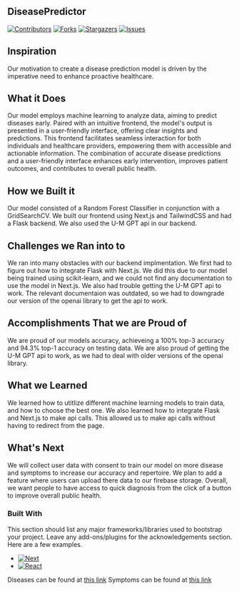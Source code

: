## DiseasePredictor

[![Contributors][contributors-shield]][contributors-url]
[![Forks][forks-shield]][forks-url]
[![Stargazers][stars-shield]][stars-url]
[![Issues][issues-shield]][issues-url]

## Inspiration
Our motivation to create a disease prediction model is driven by the imperative need to enhance proactive healthcare.

## What it Does
Our model employs machine learning to analyze data, aiming to predict diseases early. Paired with an intuitive frontend, the model's output is presented in a user-friendly interface, offering clear insights and predictions. This frontend facilitates seamless interaction for both individuals and healthcare providers, empowering them with accessible and actionable information. The combination of accurate disease predictions and a user-friendly interface enhances early intervention, improves patient outcomes, and contributes to overall public health.
## How we Built it
Our model consisted of a Random Forest Classifier in conjunction with a GridSearchCV. We built our frontend using Next.js and TailwindCSS and had a Flask backend. We also used the U-M GPT api in our backend.
## Challenges we Ran into to
We ran into many obstacles with our backend implmentation. We first had to figure out how to integrate Flask with Next.js. We did this due to our model being trained using scikit-learn, and we could not find any documentation to use the model in Next.js. We also had trouble getting the U-M GPT api to work. The relevant documentaion was outdated, so we had to downgrade our version of the openai library to get the api to work. 
## Accomplishments That we are Proud of
We are proud of our models accuracy, achieveing a 100% top-3 accuracy and 94.3% top-1 accuracy on testing data. We are also proud of getting the U-M GPT api to work, as we had to deal with older versions of the openai library. 
## What we Learned
We learned how to utitlize different machine learning models to train data, and how to choose the best one. We also learned how to integrate Flask and Next.js to make api calls. This allowed us to make api calls without having to redirect from the page. 
## What's Next
We will collect user data with consent to train our model on more disease and symptoms to increase our accuracy and repertoire. We plan to add a feature where users can upload there data to our firebase storage. Overall, we want people to have access to quick diagnosis from the click of a button to improve overall public health. 

### Built With

This section should list any major frameworks/libraries used to bootstrap your project. Leave any add-ons/plugins for the acknowledgements section. Here are a few examples.

* [![Next][Next.js]][Next-url]
* [![React][React.js]][React-url]




[contributors-shield]: https://img.shields.io/github/contributors/othneildrew/Best-README-Template.svg?style=for-the-badge
[contributors-url]: https://github.com/othneildrew/Best-README-Template/graphs/contributors
[forks-shield]: https://img.shields.io/github/forks/othneildrew/Best-README-Template.svg?style=for-the-badge
[forks-url]: https://github.com/othneildrew/Best-README-Template/network/members
[stars-shield]: https://img.shields.io/github/stars/othneildrew/Best-README-Template.svg?style=for-the-badge
[stars-url]: https://github.com/othneildrew/Best-README-Template/stargazers
[issues-shield]: https://img.shields.io/github/issues/othneildrew/Best-README-Template.svg?style=for-the-badge
[issues-url]: https://github.com/othneildrew/Best-README-Template/issues
[license-shield]: https://img.shields.io/github/license/othneildrew/Best-README-Template.svg?style=for-the-badge
[license-url]: https://github.com/othneildrew/Best-README-Template/blob/master/LICENSE.txt
[linkedin-shield]: https://img.shields.io/badge/-LinkedIn-black.svg?style=for-the-badge&logo=linkedin&colorB=555
[linkedin-url]: https://linkedin.com/in/othneildrew
[product-screenshot]: images/screenshot.png
[Next.js]: https://img.shields.io/badge/next.js-000000?style=for-the-badge&logo=nextdotjs&logoColor=white
[Next-url]: https://nextjs.org/
[React.js]: https://img.shields.io/badge/React-20232A?style=for-the-badge&logo=react&logoColor=61DAFB
[React-url]: https://reactjs.org/
[Vue.js]: https://img.shields.io/badge/Vue.js-35495E?style=for-the-badge&logo=vuedotjs&logoColor=4FC08D
[Vue-url]: https://vuejs.org/
[Angular.io]: https://img.shields.io/badge/Angular-DD0031?style=for-the-badge&logo=angular&logoColor=white
[Angular-url]: https://angular.io/
[Svelte.dev]: https://img.shields.io/badge/Svelte-4A4A55?style=for-the-badge&logo=svelte&logoColor=FF3E00
[Svelte-url]: https://svelte.dev/
[Laravel.com]: https://img.shields.io/badge/Laravel-FF2D20?style=for-the-badge&logo=laravel&logoColor=white
[Laravel-url]: https://laravel.com
[Bootstrap.com]: https://img.shields.io/badge/Bootstrap-563D7C?style=for-the-badge&logo=bootstrap&logoColor=white
[Bootstrap-url]: https://getbootstrap.com
[JQuery.com]: https://img.shields.io/badge/jQuery-0769AD?style=for-the-badge&logo=jquery&logoColor=white
[JQuery-url]: https://jquery.com 

Diseases can be found at <a href='https://github.com/masterspin/DiseasePredictor/blob/main/src/diseases.txt'>this link</a>
Symptoms can be found at <a href='https://github.com/masterspin/DiseasePredictor/blob/main/src/symptoms.txt'>this link</a>
